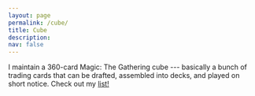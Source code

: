 ```yaml
---
layout: page
permalink: /cube/
title: Cube
description: 
nav: false
---
```


I maintain a 360-card Magic: The Gathering cube --- basically a bunch of trading cards that can be drafted, assembled into decks, and played on short notice. Check out my <a href="https://cubecobra.com/cube/list/v89">list!</a>
